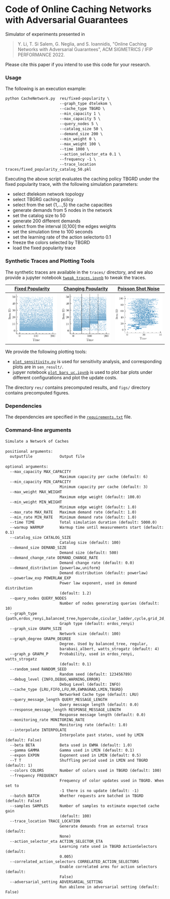 # Code of Online Caching Networks with Adversarial Guarantees

Simulator of experiments presented in 
> Y. Li, T. Si Salem, G. Neglia, and S. Ioannidis, "Online Caching Networks with Adversarial Guarantees", ACM SIGMETRICS / IFIP PERFORMANCE 2022. 

Please cite this paper if you intend to use this code for your research.

### Usage
The following is an execution example:
````
python CacheNetwork.py  res/fixed-popularity \
                        --graph_type dtelekom \
                        --cache_type TBGRD \
                        --min_capacity 1 \
                        --max_capacity 5 \
                        --query_nodes 5 \
                        --catalog_size 50 \
                        --demand_size 200 \
                        --min_weight 0 \
                        --max_weight 100 \
                        --time 1000 \
                        --action_selector_eta 0.1 \
                        --frequency -1 \
                        --trace_location traces/fixed_popularity_catalog_50.pkl
````
Executing the above script evaluates the caching policy TBGRD under the fixed popularity trace, with the following simulation parameters:
* select dtelekom network topology
* select TBGRG caching policy
* select from the set {1,...,5} the cache capacities
* generate demands from 5 nodes in the network
* set the catalog size to 50
* generate 200 different demands
* select from the interval \[0,100\] the edges weights 
* set the simulation time to 100 seconds  
* set the learning rate of the action selectorto 0.1
* freeze the colors selected by TBGRD 
* load the fixed popularity trace

### Synthetic Traces and Plotting Tools

The synthetic traces are available in the ``traces/`` directory, and we also provide a jupyter notebook [``tweak_traces.ipynb``](tweak_traces.ipynb) to tweak the traces.

[Fixed Popularity](traces/fixed_popularity_catalog_50.pkl) |  [Changing Popularity](traces/changing_popularity_catalog_50.pkl) | [Poisson Shot Noise](traces/PSN_catalog_100.pkl)
:-------------------------:|:-------------------------:|:-------------------------:
![](figs/requests_stationary.png)  |  ![](figs/requests_changing.png) |  ![](figs/requests_PSN.png)

We provide the following plotting tools:

* [``plot_sensitivity.py``](plot_sensitivity.py) is used for sensitivity analysis, and corresponding plots are in ``sen_result/``.
* jupyer notebook [``plot_bars_uc.ipynb``](plot_bars_uc.ipynb) is used to plot bar plots under different configurations and plot the update costs.

The directory ``res/`` contains precomputed results, and ``figs/`` directory  contains precomputed figures.

### Dependencies

The dependencies are specified in the [``requirements.txt``](requirements.txt) file. 

### Command-line arguments


````
Simulate a Network of Caches

positional arguments:
  outputfile            Output file

optional arguments:
  --max_capacity MAX_CAPACITY
                        Maximum capacity per cache (default: 6)
  --min_capacity MIN_CAPACITY
                        Minimum capacity per cache (default: 3)
  --max_weight MAX_WEIGHT
                        Maximum edge weight (default: 100.0)
  --min_weight MIN_WEIGHT
                        Minimum edge weight (default: 1.0)
  --max_rate MAX_RATE   Maximum demand rate (default: 1.0)
  --min_rate MIN_RATE   Minimum demand rate (default: 1.0)
  --time TIME           Total simulation duration (default: 5000.0)
  --warmup WARMUP       Warmup time until measurements start (default: 0.1)
  --catalog_size CATALOG_SIZE
                        Catalog size (default: 100)
  --demand_size DEMAND_SIZE
                        Demand size (default: 500)
  --demand_change_rate DEMAND_CHANGE_RATE
                        Demand change rate (default: 0.0)
  --demand_distribution {powerlaw,uniform}
                        Demand distribution (default: powerlaw)
  --powerlaw_exp POWERLAW_EXP
                        Power law exponent, used in demand distribution
                        (default: 1.2)
  --query_nodes QUERY_NODES
                        Number of nodes generating queries (default: 10)
  --graph_type {path,erdos_renyi,balanced_tree,hypercube,cicular_ladder,cycle,grid_2d,lollipop,expander,hypercube,star,barabasi_albert,watts_strogatz,regular,powerlaw_tree,small_world,geant,abilene,dtelekom,servicenetwork}
                        Graph type (default: erdos_renyi)
  --graph_size GRAPH_SIZE
                        Network size (default: 100)
  --graph_degree GRAPH_DEGREE
                        Degree. Used by balanced_tree, regular,
                        barabasi_albert, watts_strogatz (default: 4)
  --graph_p GRAPH_P     Probability, used in erdos_renyi, watts_strogatz
                        (default: 0.1)
  --random_seed RANDOM_SEED
                        Random seed (default: 123456789)
  --debug_level {INFO,DEBUG,WARNING,ERROR}
                        Debug Level (default: INFO)
  --cache_type {LRU,FIFO,LFU,RR,EWMAGRAD,LMIN,TBGRD}
                        Networked Cache type (default: LRU)
  --query_message_length QUERY_MESSAGE_LENGTH
                        Query message length (default: 0.0)
  --response_message_length RESPONSE_MESSAGE_LENGTH
                        Response message length (default: 0.0)
  --monitoring_rate MONITORING_RATE
                        Monitoring rate (default: 1.0)
  --interpolate INTERPOLATE
                        Interpolate past states, used by LMIN (default: False)
  --beta BETA           Beta used in EWMA (default: 1.0)
  --gamma GAMMA         Gamma used in LMIN (default: 0.1)
  --expon EXPON         Exponent used in LMIN (default: 0.5)
  --T T                 Shuffling period used in LMIN and TBGRD (default: 1)
  --colors COLORS       Number of colors used in TBGRD (default: 100)
  --frequency FREQUENCY
                        Frequency of color updates used in TBGRD. When set to
                        -1 there is no update (default: -1)
  --batch BATCH         Whether requests are batched in TBGRD (default: False)
  --samples SAMPLES     Number of samples to estimate expected cache gain
                        (default: 100)
  --trace_location TRACE_LOCATION
                        Generate demands from an external trace (default:
                        None)
  --action_selector_eta ACTION_SELECTOR_ETA
                        Learning rate used in TBGRD ActionSelectors (default:
                        0.005)
  --correlated_action_selectors CORRELATED_ACTION_SELECTORS
                        Enable correlated arms for action selectors (default:
                        False)
  --adversarial_setting ADVERSARIAL_SETTING
                        Run abilene in adversarial setting (default: False)

````




